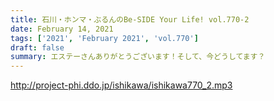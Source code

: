 ```yaml
---
title: 石川・ホンマ・ぶるんのBe-SIDE Your Life! vol.770-2
date: February 14, 2021
tags: ['2021', 'February 2021', 'vol.770']
draft: false
summary: エステーさんありがとうございます！そして、今どうしてます？
---
```


http://project-phi.ddo.jp/ishikawa/ishikawa770_2.mp3